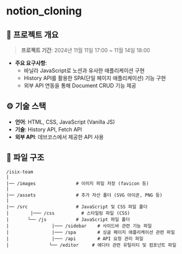 # notion_cloning

## 📌 프로젝트 개요
>  **프로젝트 기간**: 2024년 11월 11일 17:00 ~ 11월 14일 18:00
- **주요 요구사항**:
  - 바닐라 JavaScript로 노션과 유사한 애플리케이션 구현
  - History API를 활용한 SPA(단일 페이지 애플리케이션) 기능 구현
  - 외부 API 연동을 통해 Document CRUD 기능 제공

## ⚙️ 기술 스택
- **언어**: HTML, CSS, JavaScript (Vanilla JS)
- **기술**: History API, Fetch API
- **외부 API**: 데브코스에서 제공한 API 사용

## 📂 파일 구조
```plaintext
/isix-team
|
|── /images               # 이미지 파일 저장 (favicon 등)
|
|── /assets               # 추가 자산 폴더 (SVG 아이콘, PNG 등)
|
|── /src                  # JavaScript 및 CSS 파일 폴더
|        |─── /css          # 스타일링 파일 (CSS)
|       └── /js           # JavaScript 파일 폴더
|                |─── /sidebar    # 사이드바 관련 기능 파일
|                |─── /spa        # 싱글 페이지 애플리케이션 관련 파일
|                |─── /api        # API 요청 관리 파일
|               └── /editor     # 에디터 관련 유틸리티 및 컴포넌트 파일
